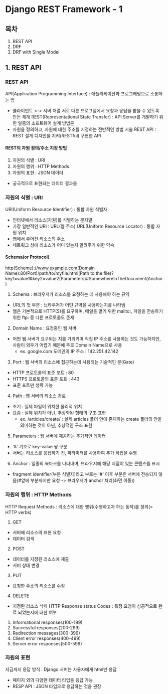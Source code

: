 # Django REST Framework - 1

## 목차
1. REST API
2. DRF
3. DRF with Single Model

## 1. REST API
### REST API
API(Application Programming Interface) : 애플리케이션과 프로그래밍으로 소통하는 법
- 클라이언트 <-> 서버 처럼 서로 다른 프로그램에서 요청과 응답을 받을 수 있도록 만든 체계
REST(Representational State Transfer) : API Server를 개발하기 위한 일종의 소프트웨어 설계 방법론
- 자원을 정의하고, 자원에 대한 주소를 지정하는 전반적인 방법 서술
REST API : REST 설계 디자인을 지켜(RESTful) 구현한 API
#### REST의 자원 정의/주소 지정 방법
1. 자원의 식별 : URI
2. 자원의 행위 : HTTP Methods
3. 자원의 표현 : JSON 데이터
- 궁극적으로 표현되는 데이터 결과물
### 자원의 식별 : URI
URI(Uniform Resource Identifier) : 통합 자원 식별자
- 인터넷에서 리소스(자원)를 식별하는 문자열
- 가장 일반적인 URI : URL(웹 주소)
URL(Uniform Resource Locator) : 통합 자원 위치
- 웹에서 주어진 리소스의 주소
- 네트워크 상에 리소스가 어디 있는지 알려주기 위한 약속
#### Schema(or Protocol)
http(Scheme)://www.example.com(Domain Name):80(Port)/path/to/myfile.html(Path to the file)?key1=value1&key2=value2(Parameters)#SomewhereInTheDocument(Anchor)
1. Schema : 브라우저가 리소스를 요청하는 데 사용해야 하는 규약
- URL의 첫 부분 : 브라우저가 어떤 규약을 사용하는지를 나타냄
- 웹은 기본적으로 HTTP(S)를 요구하며, 메일을 열기 위한 mailto:, 파일을 전송하기 위한 ftp: 등 다른 프로토콜도 존재
2. Domain Name : 요청중인 웹 서버
- 어떤 웹 서버가 요구되는 지를 가리키며 직접 IP 주소를 사용하는 것도 가능하지만, 사람이 외우기 어렵기 때문에 주로 Domain Name으로 사용
  - ex. google.com 도메인의 IP 주소 : 142.251.42.142
3. Port : 웹 서버의 리소스에 접근하는데 사용되는 기술적인 문(Gate)
- HTTP 프로토콜의 표준 포트 : 80
- HTTPS 프로토콜의 표준 포트 : 443
- 표준 포트만 생략 가능
4. Path : 웹 서버의 리소스 경로
- 초기 : 실제 파일이 위치한 물리적 위치
- 요즘 : 실제 위치가 아닌, 추상화된 형태의 구조 표현
  - ex. /articles/create/ : 실제 articles 폴더 안에 존재하는 create 폴더의 안을 의미하는 것이 아닌, 추상적인 구조 표현
5. Parameters : 웹 서버에 제공하는 추가적인 데이터
- '&' 기호로 key-value 쌍 구분
- 서버는 리소스를 응답하기 전, 파라미터를 사용하여 추가 작업을 수행
6. Anchor : 일종의 북마크를 나타내며, 브라우저에 해당 지점이 있는 콘텐츠를 표시
- fragment identifier(부분 식별자)라고 부르는 '#' 이후 부분은 서버에 전송되지 않음(#앞에 부분까지만 요청 -> 브라우저가 anchor 처리(화면 이동))

### 자원의 행위 : HTTP Methods
HTTP Request Methods : 리소스에 대한 행위(수행하고자 하는 동작)를 정의(= HTTP verbs)
1. GET
- 서버에 리소스의 표현 요청
- 데이터 검색
2. POST
- 데이터를 지정된 리소스에 제출
- 서버 상태 변경
3. PUT
- 요청한 주소의 리소스를 수정
4. DELETE
- 지정된 리소스 삭제
HTTP Response status Codes : 특정 요청이 성공적으로 완료 되었는지에 대한 여부
1. Informational responses(100-199)
2. Successful responses(200-299)
3. Redirection messages(300-399)
4. Client error responses(400-499)
5. Server error responses(500-599) 
   
### 자원의 표현
지금까지 응답 방식 : Django 서버는 사용자에게 html만 응답
- 페이지 외의 다양한 데이터 타입을 응답 가능
- RESP API : JSON 타입으로 응답하는 것을 권장